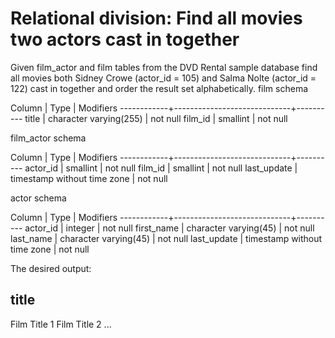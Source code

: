 # Relational division: Find all movies two actors cast in together

Given film_actor and film tables from the DVD Rental sample database find all movies both Sidney Crowe (actor_id = 105) and Salma Nolte (actor_id = 122) cast in together and order the result set alphabetically.
film schema

 Column     | Type                        | Modifiers
------------+-----------------------------+----------
title       | character varying(255)      | not null
film_id     | smallint                    | not null

film_actor schema

 Column     | Type                        | Modifiers
------------+-----------------------------+----------
actor_id    | smallint                    | not null
film_id     | smallint                    | not null
last_update | timestamp without time zone | not null 

actor schema

 Column     | Type                        | Modifiers
------------+-----------------------------+----------
actor_id    | integer                     | not null 
first_name  | character varying(45)       | not null
last_name   | character varying(45)       | not null
last_update | timestamp without time zone | not null 

The desired output:

title
-------------
Film Title 1
Film Title 2
...

